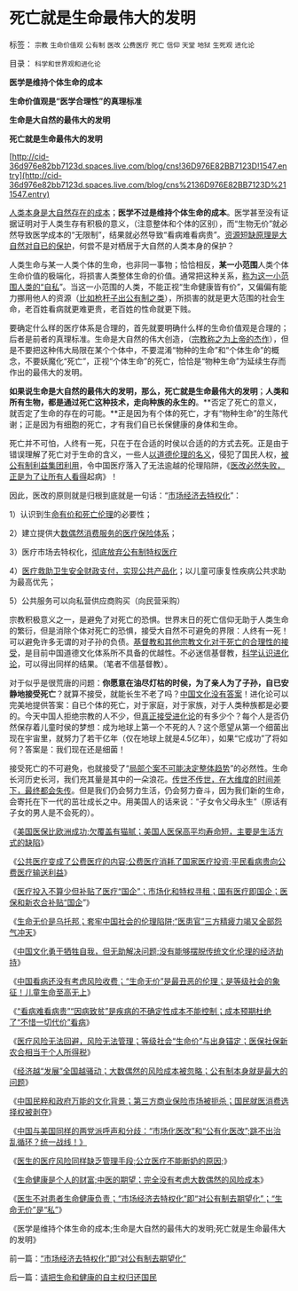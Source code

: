 # 死亡就是生命最伟大的发明

标签： `宗教` `生命价值观` `公有制` `医改` `公费医疗` `死亡` `信仰` `天堂` `地狱` `生死观` `进化论` 

目录： `科学和世界观和进化论`

**医学是维持个体生命的成本**

**生命价值观是“医学合理性”的真理标准**

**生命是大自然的最伟大的发明**

**死亡就是生命最伟大的发明**

[http://cid-36d976e82bb7123d.spaces.live.com/blog/cns!36D976E82BB7123D!1547.entry](http://cid-36d976e82bb7123d.spaces.live.com/blog/cns%2136D976E82BB7123D%211547.entry)

[人类本身是大自然存在的成本](../../../2010/6/15/马克思生产力观即尽量破坏环境不求回报.md)；**医学不过是维持个体生命的成本**。医学甚至没有证据证明对于人类生存有积极的意义，（注意整体和个体的区别），而“生物无价”就必然导致医学成本的“无限制”，结果就必然导致“看病难看病贵”。[资源短缺原理是大自然对自已的保护](../../../2010/7/17/“看病难看病贵”是大自然的恩赐.md)，何尝不是对栖居于大自然的人类本身的保护？

人类生命与某一人类个体的生命，也非同一事物；恰恰相反，**某一小范围**人类个体生命价值的极端化，将损害人类整体生命的价值。通常把这种关系，[称为这一小范围人类的“自私](../../../2009/7/15/特权卫士高尚道德情操背后的小小自私.md)”。当这一小范围的人类，不能正视“生命健康皆有价”，又偏偏有能力挪用他人的资源（[比如枪杆子出公有制之类](http://blog.sina.com.cn/s/blog_5563a64d0100idoi.html)），所损害的就是更大范围的社会生命，老百姓看病就更难更贵，老百姓的性命就更下贱。

要确定什么样的医疗体系是合理的，首先就要明确什么样的生命价值观是合理的；后者是前者的真理标准。生命是大自然的伟大创造，（[宗教称之为上帝的杰作](../../../2009/11/18/谁“创造”了甲流？为什么说生命出现是上帝创造的疑证.md)），但是不要把这种伟大局限在某个个体中，不要混淆“物种的生命”和“个体生命”的概念，不要妖魔化“死亡”，正视“个体生命”的死亡，恰恰是“物种生命”为延续生存而作出的最伟大的发明。

**如果说生命是大自然的最伟大的发明，那么，死亡就是生命最伟大的发明**；**人类和所有生物，都是通过死亡这种技术，走向种族的永生的**。**否定了死亡的意义，就否定了生命的存在的可能。**正是因为有个体的死亡，才有“物种生命”的生陈代谢；正是因为有细胞的死亡，才有我们自已长保健康的身体和生命。

死亡并不可怕，人终有一死，只在于在合适的时侯以合适的的方式去死。正是由于错误理解了死亡对于生命的含义，一些人[以道德伦理的名义](http://darthvad.blog.sohu.com/133552226.html)，侵犯了国民人权，[被公有制利益集团利用](../../../2010/7/14/公费医疗和公立医疗是医改巨障.md)，令中国医疗落入了无法逾越的伦理陷阱，《[医改必然失败，正是为了让所有人看得](../../../2008/3/29/医改谎言“所有人看得起治得所有病”.md)起病》！



因此，医改的原则就是归根到底就是一句话：“[市场经济去特权化](../../../2009/7/19/市场经济去特权化中国经济唯一的出路.md)”：

1）认识到生[命有价和死亡伦理](../../../2010/7/14/生命健康皆有价；医改不能为了“看病难看病贵”.md)的必要性；

2）建立提供大[数偶然消费服务的医疗保险体系](../../../2010/7/13/中国“病得起”个人现金财产需1000万以上.md)；

3）医疗市场去特权化，[彻底放弃公有制特权医疗](../../../2010/7/13/医疗被黑暗！西方医疗（社区＋保险＋医院）；医患矛盾.md)

4）[医疗救助卫生安全财政支付，实现公共产品化](../../../2010/7/12/“医疗是公共产品说”极其荒唐；医疗不是公共产品.md)；以儿童可康复性疾病公共求助为最高优先；

5）公共服务可以向私营供应商购买（向民营采购）



宗教积极意义之一，是避免了对死亡的恐惧。世界末日的死亡信仰无助于人类生命的繁衍，但是消除个体对死亡的恐惧，接受大自然不可避免的界限：人终有一死！可以避免许多无谓的对子孙的负债。[基督教和其他宗教文化对于死亡的合理性的接受](../../../2010/5/21/基督教个人主义价值观简史.md)，是目前中国道德文化体系所不具备的优越性。不必迷信基督教，[科学认识进化论](../../../2009/4/24/科学进化论和达尔文主义.md)，可以得出同样的结果。（笔者不信基督教）。



对于似乎是很荒唐的问题：**你愿意在油尽灯枯的时侯，为了亲人为了子孙，自已安静地接受死亡**？就算不接受，就能长生不老了吗？[中国文化没有答案](../../../2010/7/16/传统文化伦理道德的经济劫持.md)！进化论可以完美地提供答案：自已个体的死亡，对于家庭，对于家族，对于人类种族都是必要的。今天中国人拒绝宗教的人不少，但[真正接受进化论](../../../2010/5/10/个体价值观，是保存中华文化的唯一出路.md)的有多少个？每个人是否仍然保存着儿童时侯的梦想：成为地球上第一个不死的人？这个愿望从第一个细菌出现在宇宙里，就努力了若干亿年（仅在地球上就是4.5亿年），如果“它成功”了将如何？答案是：我们现在还是细菌！

接受死亡的不可避免，也就接受了“[局部个案不可能决定整体趋势](../../../2010/7/14/大历史观，付里叶变换的采样之疑证和实证.md)”的必然性。生命长河历史长河，我们充其量是其中的一朵浪花。[传世不传世，在大维度的时间差下，最终都会失传](../../../2010/4/21/大维度历史观允许在细节上“自圆其说”.md)。但是我们仍会努力生活，仍会努力奋斗，因为我们新的生命，会寄托在下一代的茁壮成长之中。用美国人的话来说：“子女令父母永生”（原话有子女的男人是不会死的）。

《[美国医保比欧洲成功;欠覆盖有猫腻；美国人医保高平均寿命短，主要是生活方式的缺陷](../../../2010/7/15/美国医保挺成功，为什么要改？.md)》

《[公共医疗变成了公费医疗的内容;公费医疗消耗了国家医疗投资;平民看病贵向公费医疗输送利益](../../../2010/7/15/我国医疗行业现状；四类医院的“医改”处境.md)》

《[医疗投入不算少但补贴了医疗“国企”；市场化和特权寻租；国有医疗即国企；医保和新农合补贴“国企](../../../2010/7/15/公有医疗即国企;城市医保和新农合是加税补贴国进民退.md)”》

《[生命无价是乌托邦；套牢中国社会的伦理陷阱;“医患官”三方精疲力竭又全部怨气冲天](../../../2010/7/16/生命无价是乌托邦，令中国医患三方精疲力竭怨气冲天.md)》

《[中国文化勇于牺牲自我，但无助解决问题;没有能够摆脱传统文化伦理的经济劫持](../../../2010/7/16/传统文化伦理道德的经济劫持.md)》

《[中国看病还没有考虑风险收费；“生命无价”是最丑恶的伦理；是等级社会的象征！儿童生命至高无上](../../../2010/7/17/中国医保能否捍卫儿童生命价值？.md)》

《[“看病难看病贵”“因病致贫”是疾病的不确定性成本不能控制；成本预期杜绝了“不惜一切代价”看病](../../../2010/7/17/“看病难看病贵”是大自然的恩赐.md)》

《[医疗风险无法回避，风险无法管理；等级社会“生命价”与出身锚定；医保社保新农合相当于个人所得税](../../../2010/7/17/医保社保新农合没有解决任何问题.md)》

《[经济越“发展”全国越骚动；大数偶然的风险成本被忽略；公有制本身就是最大的问题](../../../2010/7/18/公有制不能解决任何问题，公有制就是最大的问题.md)》

《[中国民粹和政府万能的文化背景；第三方商业保险市场被扼杀；国民就医消费选择权被剥夺](../../../2010/7/18/医改唯一出路就是市场经济去特权化.md)》

《[中国与美国同样的两党派呼声和分歧：“市场化医改”和“公有化医改”;跳不出治乱循环？统一战线！》](http://blog.sina.com.cn/s/blog_5563a64d0100jzjx.html)

《[医生的医疗风险同样缺乏管理手段;公立医疗不能断奶的原因;](../../../2010/7/19/坏的制度将人变成鬼，医生成了“医鬼”.md)》

《[生命健康是个人的财富;中医的期望；完全没有考虑大数偶然的风险成本](../../../2010/7/19/生命健康是个人和家庭的财富.md)》

《[医生不对患者生命健康负责；“市场经济去特权化”即“对公有制去期望化”；“生命无价”是“私”](../../../2010/7/20/“市场经济去特权化”即“对公有制去期望化”.md)》

《医学是维持个体生命的成本;生命是大自然的最伟大的发明;死亡就是生命最伟大的发明》

前一篇：[“市场经济去特权化”即“对公有制去期望化”](../../../2010/7/20/“市场经济去特权化”即“对公有制去期望化”.md)

后一篇：[请把生命和健康的自主权归还国民](../../../2010/7/21/请把生命和健康的自主权归还国民.md)
